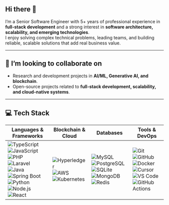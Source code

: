 ## Hi there 👋

I’m a Senior Software Engineer with 5+ years of professional experience in **full-stack development** and a strong interest in **software architecture, scalability, and emerging technologies**.  
I enjoy solving complex technical problems, leading teams, and building reliable, scalable solutions that add real business value.  


---
## 👯 I’m looking to collaborate on
- Research and development projects in **AI/ML, Generative AI, and blockchain**.  
- Open-source projects related to **full-stack development, scalability, and cloud-native systems**.  
<!--
## 🌱 I’m currently learning
- **Hyperledger** and blockchain technologies.  
- **Spring Boot** and scalable backend design patterns.  
- Advanced concepts in **Generative AI and distributed systems**.  

## 🤔 I’m looking for help with
- Best practices in **scaling blockchain applications** for production use.  
- Optimizing **Generative AI architectures** for performance and efficiency.  
-->
---

## 💻 Tech Stack  

| Languages & Frameworks | Blockchain & Cloud | Databases | Tools & DevOps |
|------------------------|--------------------|-----------|----------------|
| ![TypeScript](https://img.shields.io/badge/TypeScript-3178C6?style=for-the-badge&logo=typescript&logoColor=white) ![JavaScript](https://img.shields.io/badge/JavaScript-F7DF1E?style=for-the-badge&logo=javascript&logoColor=black) ![PHP](https://img.shields.io/badge/PHP-777BB4?style=for-the-badge&logo=php&logoColor=white) <br> ![Laravel](https://img.shields.io/badge/Laravel-FF2D20?style=for-the-badge&logo=laravel&logoColor=white) ![Java](https://img.shields.io/badge/Java-007396?style=for-the-badge&logo=openjdk&logoColor=white) ![Spring Boot](https://img.shields.io/badge/Spring_Boot-6DB33F?style=for-the-badge&logo=springboot&logoColor=white) <br> ![Python](https://img.shields.io/badge/Python-3776AB?style=for-the-badge&logo=python&logoColor=white) ![Node.js](https://img.shields.io/badge/Node.js-339933?style=for-the-badge&logo=node.js&logoColor=white) ![React](https://img.shields.io/badge/React-61DAFB?style=for-the-badge&logo=react&logoColor=black)| ![Hyperledger](https://img.shields.io/badge/Hyperledger-2F3134?style=for-the-badge&logo=hyperledger&logoColor=white) ![AWS](https://img.shields.io/badge/AWS-232F3E?style=for-the-badge&logo=amazon-aws&logoColor=white) <br> ![Kubernetes](https://img.shields.io/badge/Kubernetes-326CE5?style=for-the-badge&logo=kubernetes&logoColor=white) | ![MySQL](https://img.shields.io/badge/MySQL-4479A1?style=for-the-badge&logo=mysql&logoColor=white) ![PostgreSQL](https://img.shields.io/badge/PostgreSQL-336791?style=for-the-badge&logo=postgresql&logoColor=white) <br> ![SQLite](https://img.shields.io/badge/SQLite-003B57?style=for-the-badge&logo=sqlite&logoColor=white) ![MongoDB](https://img.shields.io/badge/MongoDB-47A248?style=for-the-badge&logo=mongodb&logoColor=white) ![Redis](https://img.shields.io/badge/Redis-DC382D?style=for-the-badge&logo=redis&logoColor=white)  | ![Git](https://img.shields.io/badge/Git-F05032?style=for-the-badge&logo=git&logoColor=white) ![GitHub](https://img.shields.io/badge/GitHub-181717?style=for-the-badge&logo=github&logoColor=white) <br> ![Docker](https://img.shields.io/badge/Docker-2496ED?style=for-the-badge&logo=docker&logoColor=white) ![Cursor](https://img.shields.io/badge/Cursor-000000?style=for-the-badge&logo=cursor&logoColor=white) <br> ![VS Code](https://img.shields.io/badge/VS%20Code-0078D4?style=for-the-badge&logo=visual-studio-code&logoColor=white) ![GitHub Actions](https://img.shields.io/badge/GitHub_Actions-2088FF?style=for-the-badge&logo=githubactions&logoColor=white)|


#

